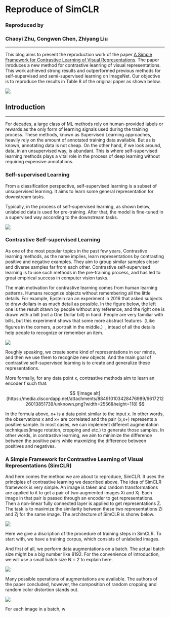 # Reproduce of SimCLR


### Reproduced by 
### Chaoyi Zhu, Congwen Chen, Zhiyang Liu

---------------------

This blog aims to present the reproduction work of the paper [A Simple Framework for Contrastive Learning of Visual Representations](https://arxiv.org/pdf/2002.05709.pdf). The paper inroduces a new method for contrastive leanring of visual representations. This work achieved strong results and outperformed previous methods for self-supervised and semi-supervised learning on ImageNet. Our objective is to reproduce the results in Table 8 of the original paper as shown below.

![](https://i.imgur.com/JORMqqp.png)

## Introduction
---------------------
For decades, a large class of ML methods rely on human-provided labels or rewards as the only form of learning signals used during the training process. These methods, known as Supervised Learning approaches, heavily rely on the amount of annotated training data available. But as is known, annotating data is not cheap. On the other hand, if we look around, data, in an unsupervised way, is abundant. This is where self-supervised learning methods plays a vital role in the process of deep learning without requiring expensive annotations.

### Self-supervised Learning

From a classification perspective, self-supervised learning is a subset of unsupervised learning. It aims to learn some general representation for downstream tasks.

Typically, in the process of self-supervised learning, as shown below, unlabeled data is used for pre-training. After that, the model is fine-tuned in a supervised way according to the downstream tasks.

![](https://i.imgur.com/PBammSs.png)

### Contrastive Self-supervised Learning

As one of the most popular topics in the past few years, Contrastive learning methods, as the name implies, learn representations by contrasting positive and negative examples. They aim to group similar samples closer and diverse samples far from each other. Contrastive self-supervised learning is to use such methods in the pre-training process, and has led to great empirical success in computer vision tasks.

The main motivation for contrastive learning comes from human learning patterns. Humans recognize objects without remembering all the little details. For example, Epstein ran an experiment in 2016 that asked subjects to draw dollars in as much detail as possible. In the figure below, the left one is the result drawn by people without any reference, and the right one is drawn with a bill (not a One Dollar bill) in hand. People are very familiar with bills, but this experiment shows that some more abstract features（Like figures in the corners, a portrait in the middle.）, intead of all the details help people to recognize or remember an item.

![](https://i.imgur.com/MScuyWA.png)

Roughly speaking, we create some kind of representations in our minds, and then we use them to recognize new objects. And the main goal of contrastive self-supervised learning is to create and generalize these representations.

More formally, for any data point x, contrastive methods aim to learn an encoder f such that:

$$
![image alt](https://media.discordapp.net/attachments/884910103428476989/961721226013851739/unknown.png?width=2556&height=118)
$$

In the formula above, x+ is a data point similar to the input x. In other words, the observations x and x+ are correlated and the pair (x,x+) represents a positive sample. In most cases, we can implement different augmentation techniques(Image rotation, cropping and etc.) to generate those samples. In other words, in contrastive learning, we aim to minimize the difference between the positive pairs while maxmizing the difference between positives and negatives.

### A Simple Framework for Contrastive Learning of Visual Representations (SimCLR)

And here comes the method we are about to reproduce, SimCLR. It uses the principles of contrastive learning we described above. The idea of SimCLR framework is very simple. An image is taken and random transformations are applied to it to get a pair of two augmented images Xi and Xj. Each image in that pair is passed through an encoder to get representations. Then a non-linear fully connected layer is applied to get representations Z. The task is to maximize the similarity between these two representations Zi and Zj for the same image. The architecture of SimCLR is shonw below.

![](https://i.imgur.com/nBp4aSF.jpg)

Here we give a discription of the procedure of training steps in SimCLR. To start with, we have a training corpus, which consists of unlabeled images.

And first of all, we perform data augmentations on a batch. The actual batch size might be a big number like 8192. For the convenience of introduction, we will use a small batch size N = 2 to explain here.

![](https://i.imgur.com/tDoPcvZ.png)

Many possible operations of augmentations are available. The authors of the paper concluded, however, the composition of random cropping and random color distortion stands out.

![](https://i.imgur.com/XfqFzwT.png)

For each image in a batch, w
